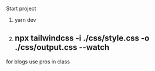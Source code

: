 Start project

1. yarn dev
2. npx tailwindcss -i ./css/style.css -o ./css/output.css --watch
   ------
for blogs use
pros in class
